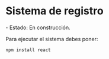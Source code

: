 <h1>Sistema de registro</h1>
- Estado: En construcción.

Para ejecutar el sistema debes poner:

```npm install react```
